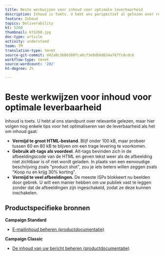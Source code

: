 ```yaml
---
title: Beste werkwijzen voor inhoud voor optimale leverbaarheid
description: Inhoud is toets. U hebt ons perspectief al gelezen over relevantie, maar u hebt enkele extra tips voor het optimaliseren van de leverbaarheid als het om inhoud gaat.
feature: Inhoud
topics: Deliverability
kt: 5260
thumbnail: kt5260.jpg
doc-type: article
activity: understand
team: TM
translation-type: tm+mt
source-git-commit: d42a8c3b06308fca0cf3e9db8d634a767fc0cdc6
workflow-type: tm+mt
source-wordcount: '202'
ht-degree: 2%

---
```



# Beste werkwijzen voor inhoud voor optimale leverbaarheid

Inhoud is toets. U hebt al ons standpunt over relevantie gelezen, maar hier volgen nog enkele tips voor het optimaliseren van de leverbaarheid als het om inhoud gaat:

* **Vermijd te groot HTML-bestand**. Blijf onder 100 kB, maar probeer tussen 60 en 80 kB te blijven om een trage levering te voorkomen.
* **Gebruik alt-tags als voordeel**. Alt-tags bevinden zich in de afbeeldingscode van de HTML en geven tekst weer als de afbeelding niet zichtbaar is of niet wordt geladen. In plaats van een eenvoudige beschrijving zoals &quot;product shot&quot;, zou je iets beters willen zeggen zoals &quot;Koop nu en krijg 30% korting&quot;.
* **Vermijd te veel afbeeldingen.** De meeste ISPs blokkeert nu beelden door gebrek. U wilt een manier hebben om uw publiek vast te leggen zonder dat de afbeeldingen zijn ingeschakeld, zodat ze deze kunnen inschakelen.

## Productspecifieke bronnen

**Campaign Standard**

* [E-mailinhoud beheren (productdocumentatie)](https://experienceleague.adobe.com/docs/campaign-standard/using/testing-and-sending/managing-deliverability/control-email-content.html?lang=en#testing-and-sending)

**Campaign Classic**

* [De inhoud van uw bericht beheren (productdocumentatie)](https://experienceleague.adobe.com/docs/campaign-classic/using/sending-messages/deliverability-management/control-message-content.html)

